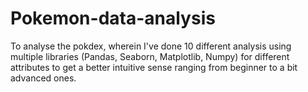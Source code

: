 # Pokemon-data-analysis
To analyse the pokdex, wherein I've done 10 different analysis using multiple libraries (Pandas, Seaborn, Matplotlib, Numpy) for different attributes to get a better intuitive sense ranging from beginner to a bit advanced ones.
